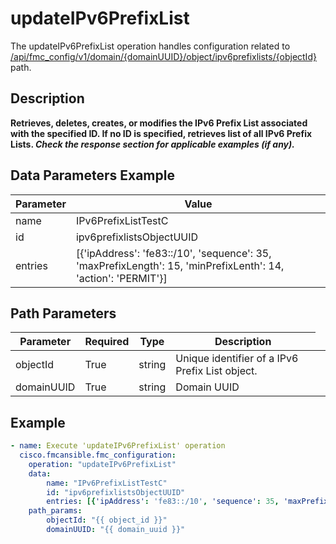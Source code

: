 # updateIPv6PrefixList

The updateIPv6PrefixList operation handles configuration related to [/api/fmc_config/v1/domain/{domainUUID}/object/ipv6prefixlists/{objectId}](/paths//api/fmc_config/v1/domain/{domain_uuid}/object/ipv6prefixlists/{object_id}.md) path.&nbsp;
## Description
**Retrieves, deletes, creates, or modifies the IPv6 Prefix List associated with the specified ID. If no ID is specified, retrieves list of all IPv6 Prefix Lists. _Check the response section for applicable examples (if any)._**

## Data Parameters Example
| Parameter | Value |
| --------- | -------- |
| name | IPv6PrefixListTestC |
| id | ipv6prefixlistsObjectUUID |
| entries | [{'ipAddress': 'fe83::/10', 'sequence': 35, 'maxPrefixLength': 15, 'minPrefixLenth': 14, 'action': 'PERMIT'}] |

## Path Parameters
| Parameter | Required | Type | Description |
| --------- | -------- | ---- | ----------- |
| objectId | True | string <td colspan=3> Unique identifier of a IPv6 Prefix List object. |
| domainUUID | True | string <td colspan=3> Domain UUID |

## Example
```yaml
- name: Execute 'updateIPv6PrefixList' operation
  cisco.fmcansible.fmc_configuration:
    operation: "updateIPv6PrefixList"
    data:
        name: "IPv6PrefixListTestC"
        id: "ipv6prefixlistsObjectUUID"
        entries: [{'ipAddress': 'fe83::/10', 'sequence': 35, 'maxPrefixLength': 15, 'minPrefixLenth': 14, 'action': 'PERMIT'}]
    path_params:
        objectId: "{{ object_id }}"
        domainUUID: "{{ domain_uuid }}"

```